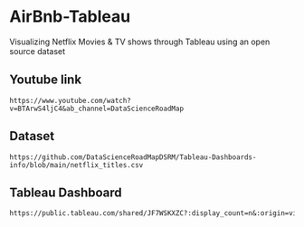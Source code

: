 # AirBnb-Tableau
Visualizing Netflix Movies & TV shows through Tableau using an open source dataset

## Youtube link 

    https://www.youtube.com/watch?v=BTArwS4ljC4&ab_channel=DataScienceRoadMap

## Dataset

    https://github.com/DataScienceRoadMapDSRM/Tableau-Dashboards-info/blob/main/netflix_titles.csv

## Tableau Dashboard

    https://public.tableau.com/shared/JF7WSKXZC?:display_count=n&:origin=viz_share_link




